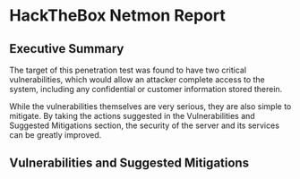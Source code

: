# HackTheBox Netmon Report

## Executive Summary

The target of this penetration test was found to have two critical vulnerabilities, which would allow an attacker complete access to the system, including any confidential or customer information stored therein.

While the vulnerabilities themselves are very serious, they are also simple to mitigate. By taking the actions suggested in the Vulnerabilities and Suggested Mitigations section, the security of the server and its services can be greatly improved.

## Vulnerabilities and Suggested Mitigations
